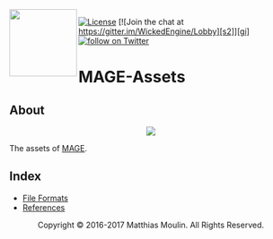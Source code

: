 <img align="left" src="https://github.com/matt77hias/MAGE/blob/master/res/MAGE.png" width="120px"/>

[![License][s1]][li] [![Join the chat at https://gitter.im/WickedEngine/Lobby][s2]][gi]
<a href="https://twitter.com/intent/follow?screen_name=matt77hias"><img src="https://img.shields.io/twitter/follow/matt77hias.svg?style=social" alt="follow on Twitter"></a>

[s1]: https://img.shields.io/badge/license-GPL%203.0-blue.svg
[s2]: https://badges.gitter.im/MatthiasAdvancedGameEngine/Lobby.svg

[li]: https://raw.githubusercontent.com/matt77hias/MAGE-Assets/master/LICENSE.txt
[gi]: https://gitter.im/MatthiasAdvancedGameEngine/Lobby?utm_source=badge&utm_medium=badge&utm_campaign=pr-badge&utm_content=badge

# MAGE-Assets

## About
<p align="center"><img src="https://github.com/matt77hias/MAGE/blob/master/res/Example.png"></p>

The assets of [MAGE](https://github.com/matt77hias/MAGE).

## Index
* [File Formats](https://github.com/matt77hias/MAGE/blob/master/meta/file-formats.md)
* [References](meta/references.md)

<p align="center">Copyright © 2016-2017 Matthias Moulin. All Rights Reserved.</p>
